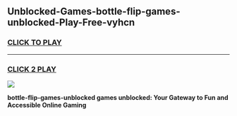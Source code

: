 
## Unblocked-Games-bottle-flip-games-unblocked-Play-Free-vyhcn
<h3>
<a href="https://premium76.site?title=bottle-flip-games-unblocked&ref=19M">CLICK TO PLAY</a></h3>
<hr>

<h3>
<a href="https://premium76.site?title=bottle-flip-games-unblocked&ref=19M">CLICK 2 PLAY</a>
  
</h3>

<a href="https://premium76.site?title=bottle-flip-games-unblocked&ref=19M"><img src="https://clearcache.store/games.png"></a>


**bottle-flip-games-unblocked games unblocked: Your Gateway to Fun and Accessible Online Gaming**
